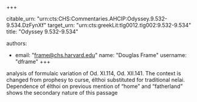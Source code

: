 +++


citable_urn: "urn:cts:CHS:Commentaries.AHCIP:Odyssey.9.532-9.534.DzFynXf"
target_urn: "urn:cts:greekLit:tlg0012.tlg002:9.532-9.534"
title: "Odyssey 9.532-9.534"

authors:
- email: "frame@chs.harvard.edu"
  name: "Douglas Frame"
  username: "dframe"
+++

<p>analysis of formulaic variation of Od. XI.114, Od. XII.141. The context is changed from prophesy to curse, élthoi substituted for traditional neȋai. Dependence of élthoi on previous mention of “home” and “fatherland” shows the secondary nature of this passage</p>